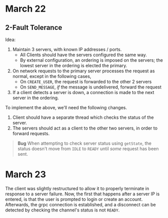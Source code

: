 # March 22

## 2-Fault Tolerance
Idea:
1. Maintain 3 servers, with known IP addresses / ports.
    - All Clients should have the servers configured the same way.
    - By external configuration, an ordering is imposed on the servers; the lowest server
      in the ordering is elected the primary.
2. On network requests to the primary server processes the request as normal, except in 
   the following cases,
    - On `CREATE_USER`, the request is forwarded to the other 2 servers
    - On `SEND_MESSAGE`, *if* the message is undelivered, forward the request
3. If a client detects a server is down, a connection is made to the next server in the
   ordering.

To implement the above, we'll need the following changes.
1. Client should have a separate thread which checks the status of the server.
2. The servers should act as a client to the other two servers, in order to forward requests.

>**Bug**
>When attempting to check server status using `getState`, the status doesn't move from `IDLE` to
>`READY` until *some* request has been sent.

# March 23
The client was slightly restructured to allow it to properly terminate in response to a server
failure. Now, the first that happens after a server IP is entered, is that the user is prompted
to login or create an account. Afterwards, the grpc connection is established, and a disconnect
can be detected by checking the channel's status is not `READY`.